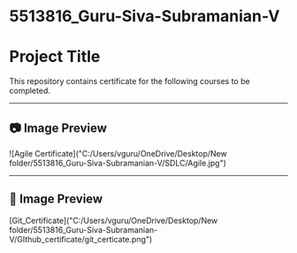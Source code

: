 # 5513816_Guru-Siva-Subramanian-V
# Project Title

This repository contains certificate for the following courses to be completed.

---

## 📷 Image Preview

![Agile Certificate]("C:/Users/vguru/OneDrive/Desktop/New folder/5513816_Guru-Siva-Subramanian-V/SDLC/Agile.jpg")

---

## 📄 Image Preview

[Git_Certificate]("C:/Users/vguru/OneDrive/Desktop/New folder/5513816_Guru-Siva-Subramanian-V/GIthub_certificate/git_certicate.png")

